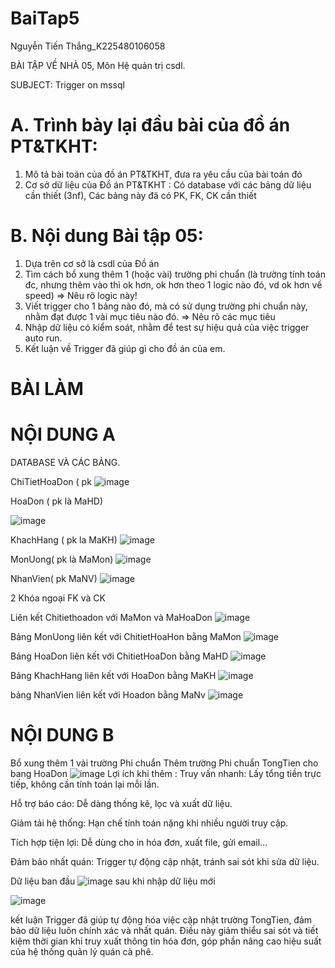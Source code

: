 # BaiTap5
Nguyễn Tiến Thắng_K225480106058

BÀI TẬP VỀ NHÀ 05, Môn Hệ quản trị csdl.

SUBJECT: Trigger on mssql

# A. Trình bày lại đầu bài của đồ án PT&TKHT:
1. Mô tả bài toán của đồ án PT&TKHT, 
   đưa ra yêu cầu của bài toán đó
2. Cơ sở dữ liệu của Đồ án PT&TKHT :
   Có database với các bảng dữ liệu cần thiết (3nf),
   Các bảng này đã có PK, FK, CK cần thiết
 
# B. Nội dung Bài tập 05:
1. Dựa trên cơ sở là csdl của Đồ án
2. Tìm cách bổ xung thêm 1 (hoặc vài) trường phi chuẩn
   (là trường tính toán đc, nhưng thêm vào thì ok hơn,
    ok hơn theo 1 logic nào đó, vd ok hơn về speed)
   => Nêu rõ logic này!
3. Viết trigger cho 1 bảng nào đó, 
   mà có sử dụng trường phi chuẩn này,
   nhằm đạt được 1 vài mục tiêu nào đó.
   => Nêu rõ các mục tiêu 
4. Nhập dữ liệu có kiểm soát, 
   nhằm để test sự hiệu quả của việc trigger auto run.
5. Kết luận về Trigger đã giúp gì cho đồ án của em.
  # BÀI LÀM
  # NỘI DUNG A
DATABASE VÀ CÁC BẢNG.

ChiTietHoaDon ( pk
![image](https://github.com/user-attachments/assets/e8d876a7-f431-45b1-b243-115cf7a2a276)

HoaDon ( pk là MaHD)

![image](https://github.com/user-attachments/assets/7f8da71d-79d6-44b0-b834-c093f19259bb)

KhachHang ( pk la MaKH)
![image](https://github.com/user-attachments/assets/99d38998-9c16-4be6-b297-e5f482ea35fa)

MonUong( pk là MaMon)
![image](https://github.com/user-attachments/assets/e4da9fa1-86ba-4f5d-a4f8-38792d6ecb42)

NhanVien( pk MaNV)
![image](https://github.com/user-attachments/assets/e3868722-8885-4154-ac8c-8d949f928bd6)

2 Khóa ngoại FK và CK

Liên kết Chitiethoadon với MaMon và MaHoaDon
![image](https://github.com/user-attachments/assets/d7f7ba4b-812b-4cfc-9f26-d722c19dd06a)

Bảng MonUong liên kết với ChitietHoaHon bằng MaMon
![image](https://github.com/user-attachments/assets/1066dd69-97ab-4bc0-a02f-8e88ffb43928)

Bảng HoaDon liên kết với ChitietHoaDon bằng MaHD
![image](https://github.com/user-attachments/assets/9d613f72-f8fd-437c-b44c-afd3a42e042d)

Bảng KhachHang liên kết với HoaDon bằng MaKH 
![image](https://github.com/user-attachments/assets/8ea87fdc-b650-4402-afdc-2ea1c961bdeb)

bảng NhanVien liên kết với Hoadon bằng MaNv
![image](https://github.com/user-attachments/assets/fed0bb0f-bc0c-4d58-824f-264494e98459)




# NỘI DUNG B

Bổ xung thêm 1 vài trường Phi chuẩn 
Thêm trường Phi chuẩn TongTien cho bang HoaDon 
![image](https://github.com/user-attachments/assets/286752d9-d366-4a02-8c6d-acf7bbc26a81)
 Lợi ích khi thêm :
Truy vấn nhanh: Lấy tổng tiền trực tiếp, không cần tính toán lại mỗi lần.

Hỗ trợ báo cáo: Dễ dàng thống kê, lọc và xuất dữ liệu.

Giảm tải hệ thống: Hạn chế tính toán nặng khi nhiều người truy cập.

Tích hợp tiện lợi: Dễ dùng cho in hóa đơn, xuất file, gửi email...

Đảm bảo nhất quán: Trigger tự động cập nhật, tránh sai sót khi sửa dữ liệu.


  Dữ liệu ban đầu 
 ![image](https://github.com/user-attachments/assets/a1e4c32e-c0ee-46cc-96f8-4418de366340)
  sau khi nhập dữ liệu mới

  ![image](https://github.com/user-attachments/assets/2645bfc9-bdc1-4ac1-add8-6a2a4d5a95d5)

kết luận 
Trigger đã giúp tự động hóa việc cập nhật trường TongTien, đảm bảo dữ liệu luôn chính xác và nhất quán. Điều này giảm thiểu sai sót và tiết kiệm thời gian khi truy xuất thông tin hóa đơn, góp phần nâng cao hiệu suất của hệ thống quản lý quán cà phê.


 



  
